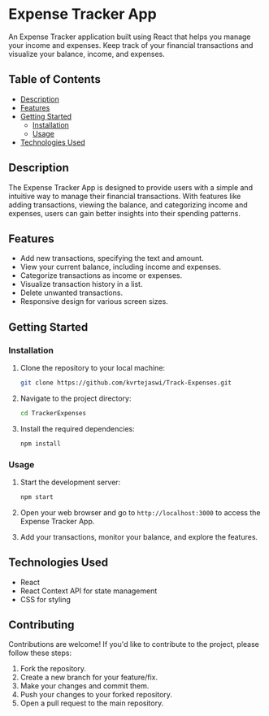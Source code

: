 # Expense Tracker App

An Expense Tracker application built using React that helps you manage your income and expenses. Keep track of your financial transactions and visualize your balance, income, and expenses.

## Table of Contents

- [Description](#description)
- [Features](#features)
- [Getting Started](#getting-started)
  - [Installation](#installation)
  - [Usage](#usage)
- [Technologies Used](#technologies-used)

## Description

The Expense Tracker App is designed to provide users with a simple and intuitive way to manage their financial transactions. With features like adding transactions, viewing the balance, and categorizing income and expenses, users can gain better insights into their spending patterns.

## Features

- Add new transactions, specifying the text and amount.
- View your current balance, including income and expenses.
- Categorize transactions as income or expenses.
- Visualize transaction history in a list.
- Delete unwanted transactions.
- Responsive design for various screen sizes.

## Getting Started

### Installation

1. Clone the repository to your local machine:
   ```bash
   git clone https://github.com/kvrtejaswi/Track-Expenses.git
   ```

2. Navigate to the project directory:
   ```bash
   cd TrackerExpenses
   ```

3. Install the required dependencies:
   ```bash
   npm install
   ```

### Usage

1. Start the development server:
   ```bash
   npm start
   ```

2. Open your web browser and go to `http://localhost:3000` to access the Expense Tracker App.

3. Add your transactions, monitor your balance, and explore the features.

## Technologies Used

- React
- React Context API for state management
- CSS for styling

## Contributing

Contributions are welcome! If you'd like to contribute to the project, please follow these steps:

1. Fork the repository.
2. Create a new branch for your feature/fix.
3. Make your changes and commit them.
4. Push your changes to your forked repository.
5. Open a pull request to the main repository.

